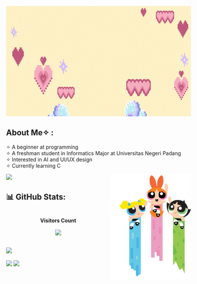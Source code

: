 <img src="https://github.com/Whanyzencc/Whanyzencc/blob/main/Join%20Now.gif" width="2000" height="300"/>

## About Me✧  :
✧   A beginner at programming<br>
✧   A freshman student in Informatics Major at Universitas Negeri Padang<br>
✧   Interested in AI and UI/UX design<br>
✧   Currently learning C<br>

<img src="https://user-images.githubusercontent.com/73097560/115834477-dbab4500-a447-11eb-908a-139a6edaec5c.gif">
<img src="https://github.com/Whanyzencc/Whanyzencc/blob/main/ppg-flying.gif" align="right" width="220">

## 📊 GitHub Stats:
<br>
<div align="center">
 <b style = {font-weight: 600}>Visitors Count</b>
<p align="center"><img align="center" src="https://profile-counter.glitch.me/{Whanyzencc}/count.svg" /></p> 
<br>
</div>
  <tr>
    <td><img width="500p" align="center" src="https://github-readme-stats.vercel.app/api?username=Whanyzencc&theme=solarized-light&outrun=false&include_all_commits=false&count_private=true"><br><br><img align="center" src="https://github-readme-streak-stats.herokuapp.com/?user=Whanyzencc&theme=radical&hide_border=false"></td>
    <td><img width="500p" align="center" src="https://github-readme-stats.vercel.app/api/top-langs/?username=Whanyzencc&themeradical&hide_border=false&include_all_commits=false&count_private=true&layout=compact"></td>
  </tr>
</table>



<!---
Whanyzencc/Whanyzencc is a ✨ special ✨ repository because its `README.md` (this file) appears on your GitHub profile.
You can click the Preview link to take a look at your changes.
--->

